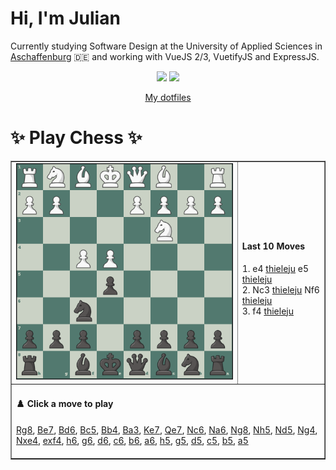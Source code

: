 # **Hi, I'm Julian**

Currently studying Software Design at the University of Applied Sciences in <a href="https://www.th-ab.de/en/" >Aschaffenburg</a> :de: and working with VueJS 2/3, VuetifyJS and ExpressJS.

<p align="center">
  <img src="https://github-readme-stats.vercel.app/api/top-langs/?username=thieleju&theme=blue-green&hide=jupyter%20notebook&layout=compact"  />
  <img width="420" src="https://github-readme-stats.vercel.app/api?username=thieleju&theme=blue-green&show_icons=true"/>
</p>

<p align="center">
    <a href="https://github.com/thieleju/dotfiles">My dotfiles</a>
</p>

<h1>✨ Play Chess ✨ </h1>

<table border="1" style="width:100%; border-collapse:collapse;">
<tr>
  <td><img src="https://raw.githubusercontent.com/thieleju/thieleju/main/games/game0/chessboard-1723976722.png" alt="Chessboard" width="600"/></td>
  <td>
    <h4>Last 10 Moves</h4>
    1. e4 <a href="https://github.com/thieleju">thieleju</a> e5 <a href="https://github.com/thieleju">thieleju</a><br>
2. Nc3 <a href="https://github.com/thieleju">thieleju</a> Nf6 <a href="https://github.com/thieleju">thieleju</a><br>
3. f4 <a href="https://github.com/thieleju">thieleju</a>  <br>

  </td>
</tr>
<tr>
  <td colspan="2">
    <h4>♟️ Click a move to play</h4>
    <a href="https://github.com/thieleju/thieleju/issues/new?title=Rg8&body=Click+%27Submit+new+Issue%27+to+play+the+move&labels=chess" target="_blank">Rg8</a>, <a href="https://github.com/thieleju/thieleju/issues/new?title=Be7&body=Click+%27Submit+new+Issue%27+to+play+the+move&labels=chess" target="_blank">Be7</a>, <a href="https://github.com/thieleju/thieleju/issues/new?title=Bd6&body=Click+%27Submit+new+Issue%27+to+play+the+move&labels=chess" target="_blank">Bd6</a>, <a href="https://github.com/thieleju/thieleju/issues/new?title=Bc5&body=Click+%27Submit+new+Issue%27+to+play+the+move&labels=chess" target="_blank">Bc5</a>, <a href="https://github.com/thieleju/thieleju/issues/new?title=Bb4&body=Click+%27Submit+new+Issue%27+to+play+the+move&labels=chess" target="_blank">Bb4</a>, <a href="https://github.com/thieleju/thieleju/issues/new?title=Ba3&body=Click+%27Submit+new+Issue%27+to+play+the+move&labels=chess" target="_blank">Ba3</a>, <a href="https://github.com/thieleju/thieleju/issues/new?title=Ke7&body=Click+%27Submit+new+Issue%27+to+play+the+move&labels=chess" target="_blank">Ke7</a>, <a href="https://github.com/thieleju/thieleju/issues/new?title=Qe7&body=Click+%27Submit+new+Issue%27+to+play+the+move&labels=chess" target="_blank">Qe7</a>, <a href="https://github.com/thieleju/thieleju/issues/new?title=Nc6&body=Click+%27Submit+new+Issue%27+to+play+the+move&labels=chess" target="_blank">Nc6</a>, <a href="https://github.com/thieleju/thieleju/issues/new?title=Na6&body=Click+%27Submit+new+Issue%27+to+play+the+move&labels=chess" target="_blank">Na6</a>, <a href="https://github.com/thieleju/thieleju/issues/new?title=Ng8&body=Click+%27Submit+new+Issue%27+to+play+the+move&labels=chess" target="_blank">Ng8</a>, <a href="https://github.com/thieleju/thieleju/issues/new?title=Nh5&body=Click+%27Submit+new+Issue%27+to+play+the+move&labels=chess" target="_blank">Nh5</a>, <a href="https://github.com/thieleju/thieleju/issues/new?title=Nd5&body=Click+%27Submit+new+Issue%27+to+play+the+move&labels=chess" target="_blank">Nd5</a>, <a href="https://github.com/thieleju/thieleju/issues/new?title=Ng4&body=Click+%27Submit+new+Issue%27+to+play+the+move&labels=chess" target="_blank">Ng4</a>, <a href="https://github.com/thieleju/thieleju/issues/new?title=Nxe4&body=Click+%27Submit+new+Issue%27+to+play+the+move&labels=chess" target="_blank">Nxe4</a>, <a href="https://github.com/thieleju/thieleju/issues/new?title=exf4&body=Click+%27Submit+new+Issue%27+to+play+the+move&labels=chess" target="_blank">exf4</a>, <a href="https://github.com/thieleju/thieleju/issues/new?title=h6&body=Click+%27Submit+new+Issue%27+to+play+the+move&labels=chess" target="_blank">h6</a>, <a href="https://github.com/thieleju/thieleju/issues/new?title=g6&body=Click+%27Submit+new+Issue%27+to+play+the+move&labels=chess" target="_blank">g6</a>, <a href="https://github.com/thieleju/thieleju/issues/new?title=d6&body=Click+%27Submit+new+Issue%27+to+play+the+move&labels=chess" target="_blank">d6</a>, <a href="https://github.com/thieleju/thieleju/issues/new?title=c6&body=Click+%27Submit+new+Issue%27+to+play+the+move&labels=chess" target="_blank">c6</a>, <a href="https://github.com/thieleju/thieleju/issues/new?title=b6&body=Click+%27Submit+new+Issue%27+to+play+the+move&labels=chess" target="_blank">b6</a>, <a href="https://github.com/thieleju/thieleju/issues/new?title=a6&body=Click+%27Submit+new+Issue%27+to+play+the+move&labels=chess" target="_blank">a6</a>, <a href="https://github.com/thieleju/thieleju/issues/new?title=h5&body=Click+%27Submit+new+Issue%27+to+play+the+move&labels=chess" target="_blank">h5</a>, <a href="https://github.com/thieleju/thieleju/issues/new?title=g5&body=Click+%27Submit+new+Issue%27+to+play+the+move&labels=chess" target="_blank">g5</a>, <a href="https://github.com/thieleju/thieleju/issues/new?title=d5&body=Click+%27Submit+new+Issue%27+to+play+the+move&labels=chess" target="_blank">d5</a>, <a href="https://github.com/thieleju/thieleju/issues/new?title=c5&body=Click+%27Submit+new+Issue%27+to+play+the+move&labels=chess" target="_blank">c5</a>, <a href="https://github.com/thieleju/thieleju/issues/new?title=b5&body=Click+%27Submit+new+Issue%27+to+play+the+move&labels=chess" target="_blank">b5</a>, <a href="https://github.com/thieleju/thieleju/issues/new?title=a5&body=Click+%27Submit+new+Issue%27+to+play+the+move&labels=chess" target="_blank">a5</a>
     <br/><br/>
  </td>
</tr>
</table>
